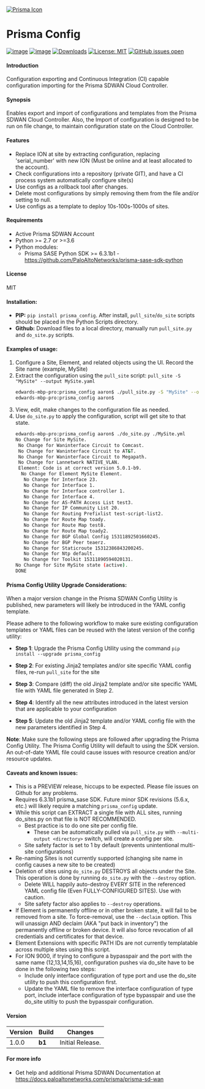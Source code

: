 
[![Prisma Icon](https://avatars.githubusercontent.com/u/4855743?s=48&v=4)](https://www.paloaltonetworks.com/sase/sd-wan)
# Prisma Config 

[![image](https://img.shields.io/pypi/v/prisma_config.svg)](https://pypi.org/project/prisma-config/)
[![image](https://img.shields.io/pypi/pyversions/prisma_config.svg)](https://pypi.org/project/prisma-config/)
[![Downloads](https://pepy.tech/badge/prisma-config)](https://pepy.tech/project/cloudgenix-config)
[![License: MIT](https://img.shields.io/pypi/l/prisma_config.svg?color=brightgreen)](https://pypi.org/project/prisma-config/)
[![GitHub issues open](https://img.shields.io/github/issues/PaloAltoNetworks/prisma_config.svg)](https://github.com/PaloAltoNetworks/prisma_config/issues)

#### Introduction
Configuration exporting and Continuous Integration (CI) capable configuration importing for the Prisma SDWAN Cloud Controller.

#### Synopsis
Enables export and import of configurations and templates from the Prisma SDWAN Cloud Controller. Also, the Import of 
configuration is designed to be run on file change, to maintain configuration state on the Cloud Controller.

#### Features
 - Replace ION at site by extracting configuration, replacing 'serial_number' with new ION (Must be online and at least allocated to the account).
 - Check configurations into a repository (private GIT), and have a CI process system automatically configure site(s)
 - Use configs as a rollback tool after changes.
 - Delete most configurations by simply removing them from the file and/or setting to null.
 - Use configs as a template to deploy 10s-100s-1000s of sites.

#### Requirements
* Active Prisma SDWAN Account
* Python >= 2.7 or >=3.6
* Python modules:
    * Prisma SASE Python SDK >= 6.3.1b1 - <https://github.com/PaloAltoNetworks/prisma-sase-sdk-python>

#### License
MIT

#### Installation:
 - **PIP:** `pip install prisma_config`. After install, `pull_site`/`do_site` scripts should be placed in the Python
 Scripts directory. 
 - **Github:** Download files to a local directory, manually run `pull_site.py` and `do_site.py` scripts.  

#### Examples of usage:
 1. Configure a Site, Element, and related objects using the UI. Record the Site name (example, MySite)
 2. Extract the configuration using the `pull_site` script: `pull_site -S "MySite" --output MySite.yaml`
    ```bash
    edwards-mbp-pro:prisma_config aaron$ ./pull_site.py -S "MySite" --output MySite.yml 
    edwards-mbp-pro:prisma_config aaron$ 
    ```
 3. View, edit, make changes to the configuration file as needed. 
 4. Use `do_site.py` to apply the configuration, script will get site to that state.
    ```bash
    edwards-mbp-pro:prisma_config aaron$ ./do_site.py ./MySite.yml
    No Change for Site MySite.
     No Change for Waninterface Circuit to Comcast.
     No Change for Waninterface Circuit to AT&T.
     No Change for Waninterface Circuit to Megapath.
     No Change for Lannetwork NATIVE_VLAN.
     Element: Code is at correct version 5.0.1-b9.
      No Change for Element MySite Element.
       No Change for Interface 23.
       No Change for Interface 1.
       No Change for Interface controller 1.
       No Change for Interface 4.
       No Change for AS-PATH Access List test3.
       No Change for IP Community List 20.
       No Change for Routing Prefixlist test-script-list2.
       No Change for Route Map toady.
       No Change for Route Map test8.
       No Change for Route Map toady2.
       No Change for BGP Global Config 15311892501660245.
       No Change for BGP Peer teaerz.
       No Change for Staticroute 15312386843200245.
       No Change for Ntp default.
       No Change for Toolkit 15311890594020131.
    No Change for Site MySite state (active).
    DONE
    ```
 
#### Prisma Config Utility Upgrade Considerations:
When a major version change in the Prisma SDWAN Config Utility is published, new parameters will likely be introduced in the YAML config template.

Please adhere to the following workflow to make sure existing configuration templates or YAML files can be reused with the latest version of the config utility:
* **Step 1**: Upgrade the Prisma Config Utility using the command ```pip install --upgrade prisma_config```

* **Step 2**: For existing Jinja2 templates and/or site specific YAML config files, re-run ```pull_site``` for the site

* **Step 3**: Compare (diff) the old Jinja2 template and/or site specific YAML file with YAML file generated in Step 2.

* **Step 4**: Identify all the new attributes introduced in the latest version that are applicable to your configuration

* **Step 5**: Update the old Jinja2 template and/or YAML config file with the new parameters identified in Step 4.   

**Note**: Make sure the following steps are followed after upgrading the Prisma Config Utility. 
The Prisma Config Utility will default to using the SDK version. An out-of-date YAML file could cause issues with resource creation and/or resource updates.

#### Caveats and known issues:
 - This is a PREVIEW release, hiccups to be expected. Please file issues on Github for any problems.
 - Requires 6.3.1b1 prisma_sase SDK. Future minor SDK revisions (5.6.x, etc.) will likely require a matching `prisma_config` update.
 - While this script can EXTRACT a single file with ALL sites, running do_sites.py on that file is NOT RECOMMENDED.
   - Best practice is to do one site per config file.
     - These can be automatically pulled via `pull_site.py` with `--multi-output <directory>` switch, will create a config per site.
   - Site safety factor is set to 1 by default (prevents unintentional multi-site configurations)
 - Re-naming Sites is not currently supported (changing site name in config causes a new site to be created)
 - Deletion of sites using `do_site.py` DESTROYS all objects under the Site. This operation is done by running `do_site.py` with the `--destroy` option.
   - Delete WILL happily auto-destroy EVERY SITE in the referenced YAML config file (Even FULLY-CONFIGURED SITES). Use with caution.
   - Site safety factor also applies to `--destroy` operations.
 - If Element is permanently offline or in other broken state, it will fail to be removed from a site. To force-removal, 
 use the `--declaim` option. This will unassign AND declaim (AKA "put back in inventory") the permanently offline or broken device. 
 It will also force revocation of all credentials and certificates for that device.
 - Element Extensions with specific PATH IDs are not currently templatable across multiple sites using this script.
 - For ION 9000, if trying to configure a bypasspair and the port with the same name (12,13,14,15,16), configuration pushes via do_site have to be done in the following two steps:
     - Include only interface configuration of type port and use the do_site utility to push this configuration first.
     - Update the YAML file to remove the interface configuration of type port, include interface configuration of type bypasspair and use the do_site utiltiy to push the bypasspair configuration.

#### Version
| Version | Build | Changes |
| ------- | ----- | ------- |
|  1.0.0  | **b1** | Initial Release. |


#### For more info
 * Get help and additional Prisma SDWAN Documentation at <https://docs.paloaltonetworks.com/prisma/prisma-sd-wan>
